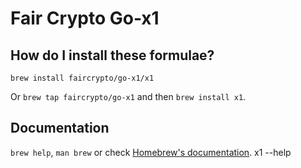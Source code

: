 # Fair Crypto Go-x1

## How do I install these formulae?

`brew install faircrypto/go-x1/x1`

Or `brew tap faircrypto/go-x1` and then `brew install x1`.

## Documentation

`brew help`, `man brew` or check [Homebrew's documentation](https://docs.brew.sh).
x1 --help
